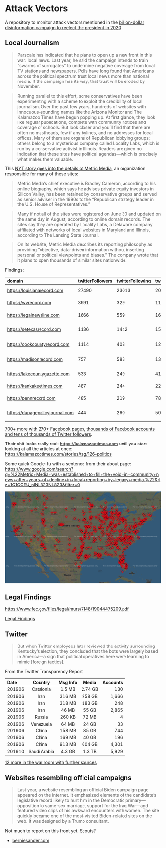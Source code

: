 # Attack Vectors

A repository to monitor attack vectors mentioned in the [billion-dollar disinformation campaign to reelect the president in 2020](https://www.theatlantic.com/magazine/archive/2020/03/the-2020-disinformation-war/605530/)

## Local Journalism

>Parscale has indicated that he plans to open up a new front in this war: local news. Last year, he said the campaign intends to train “swarms of surrogates” to undermine negative coverage from local TV stations and newspapers. Polls have long found that Americans across the political spectrum trust local news more than national media. If the campaign has its way, that trust will be eroded by November.

>Running parallel to this effort, some conservatives have been experimenting with a scheme to exploit the credibility of local journalism. Over the past few years, hundreds of websites with innocuous-sounding names like the Arizona Monitor and The Kalamazoo Times have begun popping up. At first glance, they look like regular publications, complete with community notices and coverage of schools. But look closer and you’ll find that there are often no mastheads, few if any bylines, and no addresses for local offices. Many of them are organs of Republican lobbying groups; others belong to a mysterious company called Locality Labs, which is run by a conservative activist in Illinois. Readers are given no indication that these sites have political agendas—which is precisely what makes them valuable.

This [NYT story goes into the details of Metric Media](https://www.nytimes.com/2019/10/21/us/michigan-metric-media-news.html), an organization responsible for many of these sites:

> Metric Media’s chief executive is Bradley Cameron, according to his online biography, which says he advises private equity investors in Silicon Valley, has been retained by conservative groups and served as senior adviser in the 1990s to the “Republican strategy leader in the U.S. House of Representatives.”

> Many if not all of the sites were registered on June 30 and updated on the same day in August, according to online domain records. The sites say they are operated by Locality Labs, a Delaware company affiliated with networks of local websites in Maryland and Illinois, according to The Lansing State Journal.

> On its website, Metric Media describes its reporting philosophy as providing “objective, data-driven information without inserting personal or political viewpoints and biases.” The company wrote that it plans to open thousands of similar sites nationwide.

Findings:

|domain|twitterFollowers|twitterFollowing|twitterTweets|siteName|facebookUrl|awsOrigin|lat|lng|twitterUsername|itunesAppStoreUrl|twitterAccountCreatedAt|twitterUserId|
|:-----|:---------------|:---------------|:------------|:-------|:----------|:--------|:-----|:-----|:--------|:----------------|:----------------------|:------------|
|https://louisianarecord.com|27490|23013|20433|Louisiana Record|https://www.facebook.com/LouisianaRecord/|52.7.148.177|30.9842977|-91.9623327|louisianarecord|https://itunes.apple.com/us/app/louisiana-record/id619088844|2010-10-13T21:58:46.000Z|202364607|
|https://wvrecord.com|3991|329|11660|West Virginia Record|https://www.facebook.com/WVRecord|52.7.148.177|38.5976262|-80.4549026|wvrecord|https://itunes.apple.com/us/app/wv-record/id599538288|2009-11-19T11:38:43.000Z|91087040|
|https://legalnewsline.com|1666|559|16089|Legal Newsline|https://www.facebook.com/pages/Legal-Newsline/299588323424419|52.7.148.177|43.6961725|-79.4389309|legalnewsline|https://itunes.apple.com/us/app/legal-newsline/id603098697?mt=8|2009-11-02T03:30:54.000Z|86864211|
|https://setexasrecord.com|1136|1442|15399|Southeast Texas Record|https://www.facebook.com/SETexasRecord/|52.7.148.177|30.063191|-94.134436|setexasrecord|https://itunes.apple.com/us/app/se-texas-record/id592747678|2009-11-19T11:37:11.000Z|91086820|
|https://cookcountyrecord.com|1114|408|12065|Cook County Record|https://www.facebook.com/cookcountyrecord|52.7.148.177|41.7376587|-87.697554|CookRecord|https://itunes.apple.com/us/app/cook-county-record/id715265623?mt=8|2013-08-06T19:51:38.000Z|1651123645|
|https://madisonrecord.com|757|583|13633|Madison - St. Clair Record|https://www.facebook.com/pages/MadisonSt-Clair-Record/164779816968453|52.7.148.177|43.0730517|-89.4012302|madisonrecord|https://itunes.apple.com/us/app/madison-st-clair-record/id597238468?mt=8|2009-11-19T11:34:47.000Z|91086406|
|https://lakecountygazette.com|533|249|4132|Lake County Gazette|https://www.facebook.com/Lake-County-Gazette-854479238006224|35.170.88.147|39.0839644|-122.8084496|lakecntygazette||2015-11-17T00:59:16.000Z|4206041674|
|https://kankakeetimes.com|487|244|2257|Kankakee Times|https://www.facebook.com/kankakeetimes|35.170.88.147|41.1200325|-87.8611531|Kankakee_Times||2015-11-18T13:34:04.000Z|4218254801|
|https://pennrecord.com|485|219|7867|Pennsylvania Record|https://www.facebook.com/pages/Pennsylvania-Record/338776239487764|52.7.148.177|41.2033216|-77.1945247|pennrecord|https://itunes.apple.com/us/app/pennsylvania-record/id623294648|2011-05-16T13:28:41.000Z|299652000|
|https://dupagepolicyjournal.com|444|260|5060|Dupage Policy Journal|https://www.facebook.com/DuPage-Policy-Journal-440850842779072|35.170.88.147|41.8243831|-88.0900762|DupageJournal||2015-01-29T14:45:45.000Z|3001471430|

[700+ more with 270+ Facebook pages, thousands of Facebook accounts and tens of thousands of Twitter followers](https://github.com/MassMove/AttackVectors/blob/master/LocalJournals/sites.csv).

Their shit looks really real: https://kalamazootimes.com until you start looking at all the articles at once: https://kalamazootimes.com/stories/tag/126-politics

Some quick Google-fu with a sentence from their about page:
https://www.google.com/search?q=%22Metric+Media+was+established+to+fill+the+void+in+community+news+after+years+of+decline+in+local+reporting+by+legacy+media.%22&rlz=1C1GCEU_nlNL823NL823&filter=0

![2020 elections map](LocalJournals/gmplot.png?raw=true "US 2020 Elections Map")

## Legal Findings

https://www.fec.gov/files/legal/murs/7148/19044475209.pdf

[Legal Findings](https://github.com/MassMove/AttackVectors/blob/master/LocalJournals/LegalFindings.md)

## Twitter

>But when Twitter employees later reviewed the activity surrounding Kentucky’s election, they concluded that the bots were largely based in America—a sign that political operatives here were learning to mimic [foreign tactics].

From the Twitter Transparency Report:

| Date     | Country  | Msg Info  | Media | Accounts |
|:-----------|:-----------:|:------------:|:------------:|------------:|
| 201906|Catalonia |1.5 MB|2.74 GB|130 |
| 201906|Iran|316 MB|258 GB|1,666 |
| 201906|Iran|318 MB|183 GB|248 |
| 201906|Iran|46 MB|55 GB|2,865 |
| 201906|Russia|260 KB|72 MB|4|
| 201906|Venezuela |64 MB|24 GB|33 |
| 201906|China |158 MB|85 GB|744  |
| 201906|China |169 MB|40 GB|196 |
| 201906|China |913 MB|604 GB|4,301| 
| 201910|Saudi Arabia |4.3 GB|1.3 TB|5,929|

[12 more in the war room with further sources](https://www.reddit.com/r/MassMove/wiki/warroom)

## Websites resembling official campaigns

>Last year, a website resembling an official Biden campaign page appeared on the internet. It emphasized elements of the candidate’s legislative record likely to hurt him in the Democratic primary—opposition to same-sex marriage, support for the Iraq War—and featured video clips of his awkward encounters with women. The site quickly became one of the most-visited Biden-related sites on the web. It was designed by a Trump consultant.

Not much to report on this front yet. Scouts?

- [berniesander.com](http://berniesander.com/)
